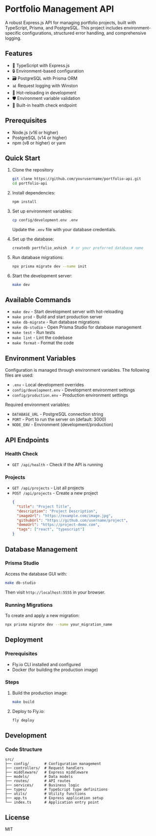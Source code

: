 # Portfolio Management API

A robust Express.js API for managing portfolio projects, built with TypeScript, Prisma, and PostgreSQL. This project includes environment-specific configurations, structured error handling, and comprehensive logging.

## Features

- 🚀 TypeScript with Express.js
- 🔒 Environment-based configuration
- 🗃️ PostgreSQL with Prisma ORM
- 📊 Request logging with Winston
- 🔄 Hot-reloading in development
- 🛡️ Environment variable validation
- 🧪 Built-in health check endpoint

## Prerequisites

- Node.js (v16 or higher)
- PostgreSQL (v14 or higher)
- npm (v8 or higher) or yarn

## Quick Start

1. Clone the repository
   ```bash
   git clone https://github.com/yourusername/portfolio-api.git
   cd portfolio-api
   ```

2. Install dependencies:
   ```bash
   npm install
   ```

3. Set up environment variables:
   ```bash
   cp config/development.env .env
   ```
   Update the `.env` file with your database credentials.

4. Set up the database:
   ```bash
   createdb portfolio_ashish  # or your preferred database name
   ```

5. Run database migrations:
   ```bash
   npx prisma migrate dev --name init
   ```

6. Start the development server:
   ```bash
   make dev
   ```

## Available Commands

- `make dev` - Start development server with hot-reloading
- `make prod` - Build and start production server
- `make db-migrate` - Run database migrations
- `make db-studio` - Open Prisma Studio for database management
- `make test` - Run tests
- `make lint` - Lint the codebase
- `make format` - Format the code

## Environment Variables

Configuration is managed through environment variables. The following files are used:

- `.env` - Local development overrides
- `config/development.env` - Development environment settings
- `config/production.env` - Production environment settings

Required environment variables:
- `DATABASE_URL` - PostgreSQL connection string
- `PORT` - Port to run the server on (default: 3000)
- `NODE_ENV` - Environment (development/production)

## API Endpoints

### Health Check
- `GET /api/health` - Check if the API is running

### Projects
- `GET /api/projects` - List all projects
- `POST /api/projects` - Create a new project
  ```json
  {
    "title": "Project Title",
    "description": "Project Description",
    "imageUrl": "https://example.com/image.jpg",
    "githubUrl": "https://github.com/username/project",
    "demoUrl": "https://project-demo.com",
    "tags": ["react", "typescript"]
  }
  ```

## Database Management

### Prisma Studio
Access the database GUI with:
```bash
make db-studio
```
Then visit `http://localhost:5555` in your browser.

### Running Migrations
To create and apply a new migration:
```bash
npx prisma migrate dev --name your_migration_name
```

## Deployment

### Prerequisites
- Fly.io CLI installed and configured
- Docker (for building the production image)

### Steps
1. Build the production image:
   ```bash
   make build
   ```

2. Deploy to Fly.io:
   ```bash
   fly deploy
   ```

## Development

### Code Structure
```
src/
├── config/       # Configuration management
├── controllers/  # Request handlers
├── middleware/   # Express middleware
├── models/       # Data models
├── routes/       # API routes
├── services/     # Business logic
├── types/        # TypeScript type definitions
├── utils/        # Utility functions
├── app.ts        # Express application setup
└── index.ts      # Application entry point
```

## License

MIT
